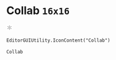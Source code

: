 # Collab `16x16`
<img src="/img/Collab.png" width=16 height=16>

``` CSharp
EditorGUIUtility.IconContent("Collab")
```
```
Collab
```

